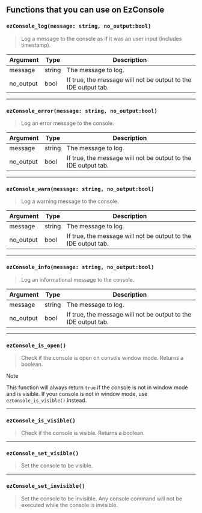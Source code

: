 ## Functions that you can use on EzConsole

### `ezConsole_log(message: string, no_output:bool)`

> Log a message to the console as if it was an user input (includes timestamp).

| Argument  | Type   | Description                                                    |
| --------- | ------ | -------------------------------------------------------------- |
| message   | string | The message to log.                                            |
| no_output | bool   | If true, the message will not be output to the IDE output tab. |

---

### `ezConsole_error(message: string, no_output:bool)`

> Log an error message to the console.

| Argument  | Type   | Description                                                    |
| --------- | ------ | -------------------------------------------------------------- |
| message   | string | The message to log.                                            |
| no_output | bool   | If true, the message will not be output to the IDE output tab. |

---

### `ezConsole_warn(message: string, no_output:bool)`

> Log a warning message to the console.

| Argument  | Type   | Description                                                    |
| --------- | ------ | -------------------------------------------------------------- |
| message   | string | The message to log.                                            |
| no_output | bool   | If true, the message will not be output to the IDE output tab. |

---

### `ezConsole_info(message: string, no_output:bool)`

> Log an informational message to the console.

| Argument  | Type   | Description                                                    |
| --------- | ------ | -------------------------------------------------------------- |
| message   | string | The message to log.                                            |
| no_output | bool   | If true, the message will not be output to the IDE output tab. |

---

### `ezConsole_is_open()`

> Check if the console is open on console window mode. Returns a boolean.

> [!NOTE]
> This function will always return `true` if the console is not in window mode and is visible. If your console is not in window mode, use `ezConsole_is_visible()` instead.

---

### `ezConsole_is_visible()`

> Check if the console is visible. Returns a boolean.

---

### `ezConsole_set_visible()`

> Set the console to be visible.

---

### `ezConsole_set_invisible()`

> Set the console to be invisible. Any console command will not be executed while the console is invisible.
